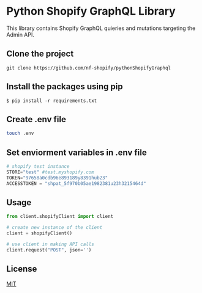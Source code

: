 # Python Shopify GraphQL Library

This library contains Shopify GraphQL quieries and mutations targeting the Admin API. 

## Clone the project 
```
git clone https://github.com/nf-shopify/pythonShopifyGraphql
```

## Install the packages using pip
```
$ pip install -r requirements.txt
```

## Create .env file

```bash
touch .env
```

## Set enviorment variables in .env file

```python
# shopify test instance
STORE="test" #test.myshopify.com
TOKEN="97658a0cdb96e893189y8391hub23"
ACCESSTOKEN = "shpat_5f970b05ae1982381u23h3215464d"
```

## Usage

```python
from client.shopifyClient import client

# create new instance of the client
client = shopifyClient()

# use client in making API calls
client.request("POST", json='')
```

## License
[MIT](https://choosealicense.com/licenses/mit/)
